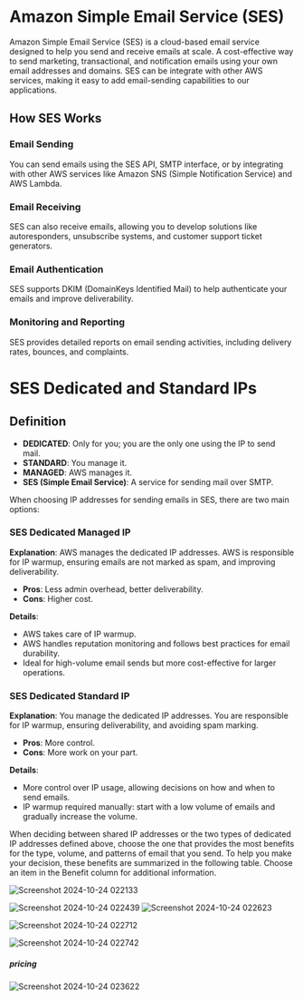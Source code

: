 # Amazon Simple Email Service (SES)

Amazon Simple Email Service (SES) is a cloud-based email service designed to help you send and receive emails at scale. A cost-effective way to send marketing, transactional, and notification emails using your own email addresses and domains. SES can be integrate with other AWS services, making it easy to add email-sending capabilities to  our applications.
## How SES Works

### Email Sending
You can send emails using the SES API, SMTP interface, or by integrating with other AWS services like Amazon SNS (Simple Notification Service) and AWS Lambda.

### Email Receiving
SES can also receive emails, allowing you to develop solutions like autoresponders, unsubscribe systems, and customer support ticket generators.

### Email Authentication
SES supports DKIM (DomainKeys Identified Mail) to help authenticate your emails and improve deliverability.

### Monitoring and Reporting
SES provides detailed reports on email sending activities, including delivery rates, bounces, and complaints.

# SES Dedicated and Standard IPs

## Definition
- **DEDICATED**: Only for you; you are the only one using the IP to send mail.
- **STANDARD**: You manage it.
- **MANAGED**: AWS manages it.
- **SES (Simple Email Service)**: A service for sending mail over SMTP.

When choosing IP addresses for sending emails in SES, there are two main options: 

### SES Dedicated Managed IP
**Explanation**: AWS manages the dedicated IP addresses. AWS is responsible for IP warmup, ensuring emails are not marked as spam, and improving deliverability.
- **Pros**: Less admin overhead, better deliverability.
- **Cons**: Higher cost.

**Details**:
- AWS takes care of IP warmup.
- AWS handles reputation monitoring and follows best practices for email durability.
- Ideal for high-volume email sends but more cost-effective for larger operations.

### SES Dedicated Standard IP
**Explanation**: You manage the dedicated IP addresses. You are responsible for IP warmup, ensuring deliverability, and avoiding spam marking.
- **Pros**: More control.
- **Cons**: More work on your part.

**Details**:
- More control over IP usage, allowing decisions on how and when to send emails.
- IP warmup required manually: start with a low volume of emails and gradually increase the volume.

When deciding between shared IP addresses or the two types of dedicated IP addresses defined above, choose the one that provides the most benefits for the type, volume, and patterns of email that you send. To help you make your decision, these benefits are summarized in the following table. Choose an item in the Benefit column for additional information.

![Screenshot 2024-10-24 022133](https://github.com/user-attachments/assets/dfa77cc7-c2f7-4251-adb1-39db2565fe7a)

![Screenshot 2024-10-24 022439](https://github.com/user-attachments/assets/2cf1c768-91ac-4f99-b206-3062e9125648)
![Screenshot 2024-10-24 022623](https://github.com/user-attachments/assets/85f88f44-3e57-4dca-8bbf-6c8c23ede847)

![Screenshot 2024-10-24 022712](https://github.com/user-attachments/assets/09f541da-33ac-4356-b179-780dbc1df58c)

![Screenshot 2024-10-24 022742](https://github.com/user-attachments/assets/34a57513-4670-441e-9af4-0aea82e70c99)

##### pricing 
![Screenshot 2024-10-24 023622](https://github.com/user-attachments/assets/6d396623-ea57-47b7-b15c-f228b57e1476)



